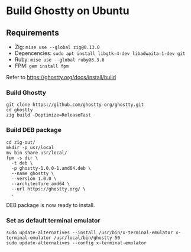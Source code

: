 # Build Ghostty on Ubuntu

## Requirements

- Zig: `mise use --global zig@0.13.0`
- Depencencies: `sudo apt install libgtk-4-dev libadwaita-1-dev git`
- Ruby: `mise use --global ruby@3.3.6`
- FPM: `gem install fpm`

Refer to https://ghostty.org/docs/install/build

### Build Ghostty

```shell
git clone https://github.com/ghostty-org/ghostty.git
cd ghostty
zig build -Doptimize=ReleaseFast
```

### Build DEB package

```shell
cd zig-out/
mkdir -p usr/local
mv bin share usr/local/
fpm -s dir \
  -t deb \
  -p ghostty-1.0.0-1.amd64.deb \
  --name ghostty \
  --version 1.0.0 \
  --architecture amd64 \
  --url https://ghostty.org/ \
  .
```

DEB package is now ready to install.

### Set as default terminal emulator

```shell
sudo update-alternatives --install /usr/bin/x-terminal-emulator x-terminal-emulator /usr/local/bin/ghostty 50
sudo update-alternatives --config x-terminal-emulator
```
